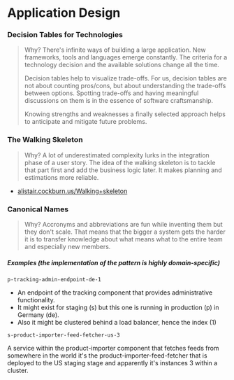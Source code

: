 # Application Design

### Decision Tables for Technologies

> Why? There's infinite ways of building a large application. New frameworks, tools and languages emerge constantly. The criteria for a technology decision and the available solutions change all the time.
>
> Decision tables help to visualize trade-offs. For us, decision tables are not about counting pros/cons, but about understanding the trade-offs between options. Spotting trade-offs and having meaningful discussions on them is in the essence of software craftsmanship.
>
> Knowing strengths and weaknesses a finally selected approach helps to anticipate and mitigate future problems.

### The Walking Skeleton

> Why? A lot of underestimated complexity lurks in the integration phase of a user story. The idea of the walking skeleton is to tackle that part first and add the business logic later. It makes planning and estimations more reliable.

* [alistair.cockburn.us/Walking+skeleton](http://alistair.cockburn.us/Walking+skeleton)

### Canonical Names

> Why? Accronyms and abbreviations are fun while inventing them but they don't scale. That means that the bigger a system gets the harder it is to transfer knowledge about what means what to the entire team and especially new members.

##### Examples \(the implementation of the pattern is highly domain-specific\)

```
p-tracking-admin-endpoint-de-1
```

* An endpoint of the tracking component that provides administrative functionality.
* It might exist for staging \(s\) but this one is running in production \(p\) in Germany \(de\).
* Also it might be clustered behind a load balancer, hence the index \(1\)

```
s-product-importer-feed-fetcher-us-3
```

A service within the product-importer component that fetches feeds from somewhere in the world it's the product-importer-feed-fetcher that is deployed to the US staging stage and apparently it's instances 3 within a cluster.

